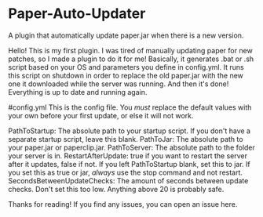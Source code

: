 # Paper-Auto-Updater
A plugin that automatically update paper.jar when there is a new version.

Hello! This is my first plugin. I was tired of manually updating paper for new patches, so I made a plugin to do it for me!
Basically, it generates  .bat or .sh script based on your OS and parameters you define in config.yml. It runs this script on shutdown
in order to replace the old paper.jar with the new one it downloaded while the server was running. And then it's done! Everything is
up to date and running again.

#config.yml
This is the config file. You *must* replace the default values with your own before your first update, or else it will not work.

PathToStartup: The absolute path to your startup script. If you don't have a separate startup script, leave this blank.
PathToJar: The absolute path to your paper.jar or paperclip.jar.
PathToServer: The absolute path to the folder your server is in.
RestartAfterUpdate: true if you want to restart the server after it updates, false if not. If you left PathToStartup blank, set this to jar.
If you set this as true or jar, *always* use the stop command and not restart.
SecondsBetweenUpdateChecks: The amount of seconds between update checks. Don't set this too low. Anything above 20 is probably safe.

Thanks for reading! If you find any issues, you can open an issue here.
